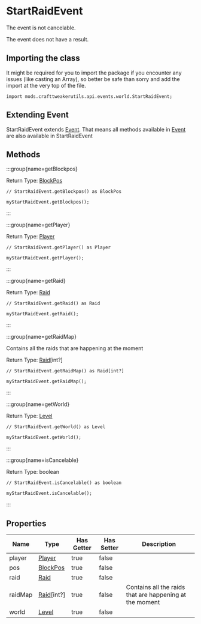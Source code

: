 # StartRaidEvent

The event is not cancelable.

The event does not have a result.

## Importing the class

It might be required for you to import the package if you encounter any issues (like casting an Array), so better be safe than sorry and add the import at the very top of the file.
```zenscript
import mods.crafttweakerutils.api.events.world.StartRaidEvent;
```


## Extending Event

StartRaidEvent extends [Event](/forge/api/event/Event). That means all methods available in [Event](/forge/api/event/Event) are also available in StartRaidEvent

## Methods

:::group{name=getBlockpos}

Return Type: [BlockPos](/vanilla/api/util/math/BlockPos)

```zenscript
// StartRaidEvent.getBlockpos() as BlockPos

myStartRaidEvent.getBlockpos();
```

:::

:::group{name=getPlayer}

Return Type: [Player](/vanilla/api/entity/type/player/Player)

```zenscript
// StartRaidEvent.getPlayer() as Player

myStartRaidEvent.getPlayer();
```

:::

:::group{name=getRaid}

Return Type: [Raid](/mods/sixikutils/utils/world/Raid)

```zenscript
// StartRaidEvent.getRaid() as Raid

myStartRaidEvent.getRaid();
```

:::

:::group{name=getRaidMap}

Contains all the raids that are happening at the moment

Return Type: [Raid](/mods/sixikutils/utils/world/Raid)[int?]

```zenscript
// StartRaidEvent.getRaidMap() as Raid[int?]

myStartRaidEvent.getRaidMap();
```

:::

:::group{name=getWorld}

Return Type: [Level](/vanilla/api/world/Level)

```zenscript
// StartRaidEvent.getWorld() as Level

myStartRaidEvent.getWorld();
```

:::

:::group{name=isCancelable}

Return Type: boolean

```zenscript
// StartRaidEvent.isCancelable() as boolean

myStartRaidEvent.isCancelable();
```

:::


## Properties

|  Name   |                       Type                       | Has Getter | Has Setter |                       Description                       |
|---------|--------------------------------------------------|------------|------------|---------------------------------------------------------|
| player  | [Player](/vanilla/api/entity/type/player/Player) | true       | false      |                                                         |
| pos     | [BlockPos](/vanilla/api/util/math/BlockPos)      | true       | false      |                                                         |
| raid    | [Raid](/mods/sixikutils/utils/world/Raid)        | true       | false      |                                                         |
| raidMap | [Raid](/mods/sixikutils/utils/world/Raid)[int?]  | true       | false      | Contains all the raids that are happening at the moment |
| world   | [Level](/vanilla/api/world/Level)                | true       | false      |                                                         |

